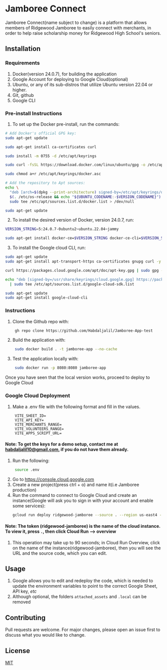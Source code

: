 # Jamboree Connect

Jamboree Connect(name subject to change) is a platform that allows members of Ridgewood Jamboree to easily connect with merchants, in order to help raise scholarship money for Ridgewood High School's seniors.



## Installation
### Requirements
1. Docker(version 24.0.7), for building the application
2. Google Account for deploying to Google Cloud(optional)
3. Ubuntu, or any of its sub-distros that utilize Ubuntu version 22.04 or higher.
4. Git, github
5. Google CLI
### Pre-install Instructions
1. To set up the Docker pre-install, run the commands:
```bash
# Add Docker's official GPG key:
sudo apt-get update

sudo apt-get install ca-certificates curl

sudo install -m 0755 -d /etc/apt/keyrings

sudo curl -fsSL https://download.docker.com/linux/ubuntu/gpg -o /etc/apt/keyrings/docker.asc

sudo chmod a+r /etc/apt/keyrings/docker.asc

# Add the repository to Apt sources:
echo \
  "deb [arch=$(dpkg --print-architecture) signed-by=/etc/apt/keyrings/docker.asc] https://download.docker.com/linux/ubuntu \
  $(. /etc/os-release && echo "${UBUNTU_CODENAME:-$VERSION_CODENAME}") stable" | \
  sudo tee /etc/apt/sources.list.d/docker.list > /dev/null

sudo apt-get update
```
2. To install the desired version of Docker, version 24.0.7, run:
```bash
VERSION_STRING=5:24.0.7-0ubuntu2~ubuntu.22.04~jammy

sudo apt-get install docker-ce=$VERSION_STRING docker-ce-cli=$VERSION_STRING containerd.io docker-buildx-plugin docker-compose-plugin
```
3. To install the Google cloud CLI, run:
```bash
sudo apt-get update
sudo apt-get install apt-transport-https ca-certificates gnupg curl -y

curl https://packages.cloud.google.com/apt/doc/apt-key.gpg | sudo gpg --dearmor -o /usr/share/keyrings/cloud.google.gpg

echo "deb [signed-by=/usr/share/keyrings/cloud.google.gpg] https://packages.cloud.google.com/apt cloud-sdk main" \
  | sudo tee /etc/apt/sources.list.d/google-cloud-sdk.list

sudo apt-get update
sudo apt-get install google-cloud-cli
```
### Instructions
1. Clone the Github repo with:
   ```bash
    gh repo clone https://github.com/Habdaljalil/Jamboree-App-test
   ```
2. Build the application with:
   ```bash
    sudo docker build . -t jamboree-app --no-cache
   ```
3. Test the application locally with:
   ```bash
    sudo docker run -p 8080:8080 jamboree-app
   ```
Once you have seen that the local version works, proceed to deploy to Google Cloud
### Google Cloud Deployment
1. Make a .env file with the following format and fill in the values.
   ```.env
    VITE_SHEET_ID=
    VITE_API_KEY=
    VITE_MERCHANTS_RANGE=
    VITE_VOLUNTEERS_RANGE=
    VITE_APPS_SCRIPT_URL=
   ```
#### Note: To get the keys for a demo setup, contact me at habdaljalil10@gmail.com, if you do not have them already.
1. Run the following: 
   ```bash
    source .env
   ```
2. Go to https://console.cloud.google.com
3. Create a new project(press ctrl + o) and name it(i.e Jamboree production)
4. Run the command to connect to Google Cloud and create an instance(Google will ask you to sign in with your account and enable some services):
    ```bash
    gcloud run deploy ridgewood-jamboree --source . --region us-east4 --allow-unauthenticated --set-env-vars VITE_SHEET_ID=$VITE_SHEET_ID,VITE_API_KEY=$VITE_API_KEY,VITE_MERCHANTS_RANGE=$VITE_MERCHANTS_RANGE,VITE_VOLUNTEERS_RANGE=$VITE_VOLUNTEERS_RANGE,VITE_APPS_SCRIPT_URL=$VITE_APPS_SCRIPT_URL
    ```
#### Note: The token (ridgewood-jamboree) is the name of the cloud instance. To view it, press `.`, then click Cloud Run --> overview
1. This operation may take up to 90 seconds; in Cloud Run Overview, click on the name of the instance(ridgewood-jamboree), then you will see the URL and the source code, which you can edit.
## Usage
1. Google allows you to edit and redeploy the code, which is needed to update the environment variables to point to the correct Google Sheet, API key, *etc*
2. Although optional, the folders `attached_assets` and `.local` can be removed
## Contributing

Pull requests are welcome. For major changes, please open an issue first
to discuss what you would like to change.

## License

[MIT](https://choosealicense.com/licenses/mit/)
